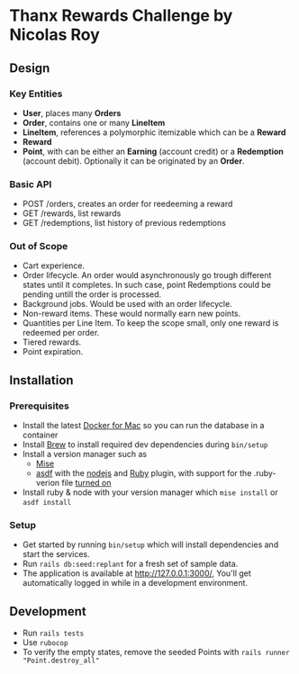 # Thanx Rewards Challenge by Nicolas Roy

## Design

### Key Entities

- **User**, places many **Orders**
- **Order**, contains one or many **LineItem**
- **LineItem**, references a polymorphic itemizable which can be a **Reward**
- **Reward**
- **Point**, with can be either an **Earning** (account credit) or a **Redemption** (account debit). Optionally it can be originated by an **Order**.

### Basic API

- POST /orders, creates an order for reedeeming a reward
- GET /rewards, list rewards
- GET /redemptions, list history of previous redemptions

### Out of Scope

- Cart experience.
- Order lifecycle. An order would asynchronously go trough different states until it completes. In such case, point Redemptions could be pending untill the order is processed.
- Background jobs. Would be used with an order lifecycle.
- Non-reward items. These would normally earn new points.
- Quantities per Line Item. To keep the scope small, only one reward is redeemed per order.
- Tiered rewards.
- Point expiration.

## Installation

### Prerequisites

- Install the latest [Docker for Mac](https://docs.docker.com/desktop/install/mac-install/) so you can run the database in a container
- Install [Brew](https://brew.sh/) to install required dev dependencies during `bin/setup`
- Install a version manager such as
  - [Mise](https://mise.jdx.dev/installing-mise.html)
  - [asdf](https://github.com/asdf-vm/asdf) with the [nodejs](https://github.com/asdf-vm/asdf-nodejs) and [Ruby](https://github.com/asdf-vm/asdf-ruby) plugin, with support for the .ruby-verion file [turned on](https://github.com/asdf-vm/asdf-ruby?tab=readme-ov-file#ruby-version-file)
- Install ruby & node with your version manager which `mise install` or `asdf install`

### Setup

- Get started by running `bin/setup` which will install dependencies and start the services.
- Run `rails db:seed:replant` for a fresh set of sample data.
- The application is available at http://127.0.0.1:3000/, You'll get automatically logged in while in a development environment.

## Development

- Run `rails tests`
- Use `rubocop`
- To verify the empty states, remove the seeded Points with `rails runner "Point.destroy_all"`
